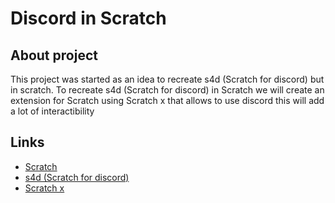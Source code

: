 # Discord in Scratch
## About project
This project was started as an idea to recreate s4d (Scratch for discord) but in scratch.
To recreate s4d (Scratch for discord) in Scratch we will create an extension for Scratch using Scratch x that allows to use discord this will add a lot of interactibility
## Links
- [Scratch](https://scratch.mit.edu)
- [s4d (Scratch for discord)](https://github.com/scratch-for-discord)
- [Scratch x](https://scratchx.org/)
